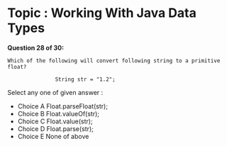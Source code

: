 Topic : Working With Java Data Types
====================================
**Question 28 of 30:**
```
Which of the following will convert following string to a primitive float? 

               String str = "1.2"; 

```

Select any one of given answer :
- Choice A Float.parseFloat(str);
- Choice B Float.valueOf(str);
- Choice C Float.value(str);
- Choice D Float.parse(str);
- Choice E None of above

